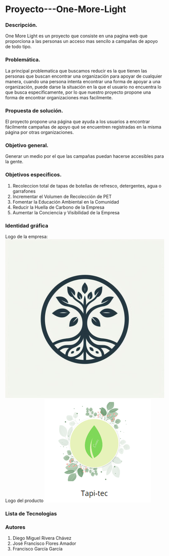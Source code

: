 # Proyecto---One-More-Light
### Descripción. 
One More Light es un proyecto que consiste en una pagina web que proporciona a las personas un acceso mas sencilo a campañas de apoyo de todo tipo.

### Problemática. 
La principal problematica que buscamos reducir es la que tienen las personas que buscan encontrar una organización para apoyar de cualquier manera, cuando una persona intenta encontrar una forma de apoyar a una organización, puede darse la situación en la que el usuario no encuentra lo que busca especificamente, por lo que nuestro proyecto propone una forma de encontrar organizaciones mas facilmente. 

### Propuesta de solución. 
El proyecto propone una página que ayuda a los usuarios a encontrar fácilmente campañas de apoyo qué se encuentren registradas en la misma página por otras organizaciones. 

### Objetivo general. 
Generar un medio por el que las campañas puedan hacerse accesibles para la gente. 

### Objetivos especificos. 
1. Recoleccion total de tapas de botellas de refresco, detergentes, agua o garrafones
2. Incrementar el Volumen de Recolección de PET
3. Fomentar la Educación Ambiental en la Comunidad
4. Reducir la Huella de Carbono de la Empresa
5. Aumentar la Conciencia y Visibilidad de la Empresa

### Identidad gráfica
Logo de la empresa:
![Meteora](https://github.com/DiegoMiguel04/Proyecto---One-More-Light/blob/main/Logo2.jpeg)
Logo del producto
![Meteora](https://github.com/DiegoMiguel04/Proyecto---One-More-Light/blob/main/logo1.png)

### Lista de Tecnologias


### Autores
1. Diego Miguel Rivera Chávez 
2. José Francisco Flores Amador
3. Francisco García García
